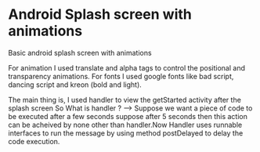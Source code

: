 # Android Splash screen with animations

Basic android splash screen with animations

For animation I used translate and alpha tags to control the positional and transparency animations.
For fonts I used google fonts like bad script, dancing script and kreon (bold and light).


The main thing is,
 I used handler to view the getStarted activity after the splash screen
 So What is handler ? 
       --> Suppose we want a piece of code to be executed after a few seconds suppose after 5 seconds then this action can be acheived by none other than handler.Now Handler uses runnable interfaces to run the message by using method postDelayed to delay the code execution.

